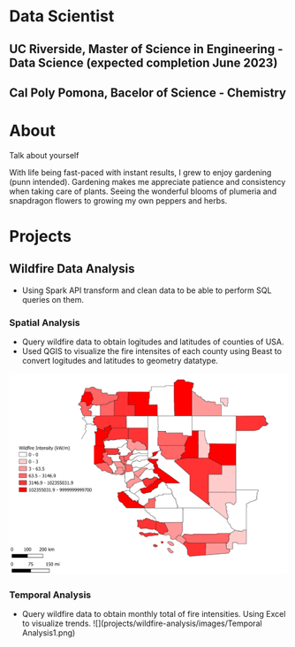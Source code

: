 # Data Scientist
## UC Riverside, Master of Science in Engineering - Data Science (expected completion June 2023)
## Cal Poly Pomona, Bacelor of Science - Chemistry

# About
Talk about yourself


With life being fast-paced with instant results, I grew to enjoy gardening (punn intended). Gardening makes me appreciate patience and consistency when taking care of plants. Seeing the wonderful blooms of plumeria and snapdragon flowers to growing my own peppers and herbs.  


# Projects
## Wildfire Data Analysis
* Using Spark API transform and clean data to be able to perform SQL queries on them.
### Spatial Analysis
  * Query wildfire data to obtain logitudes and latitudes of counties of USA. 
  * Used QGIS to visualize the fire intensites of each county using Beast to convert logitudes and latitudes to geometry datatype.

![](projects/wildfire-analysis/images/spatial_analysis100klegendsmall.png)
### Temporal Analysis
  * Query wildfire data to obtain monthly total of fire intensities. Using Excel to visualize trends. 
![](projects/wildfire-analysis/images/Temporal Analysis1.png)
